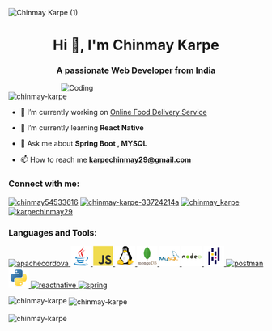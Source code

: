 ![Chinmay Karpe (1)](https://user-images.githubusercontent.com/52243796/230642550-185a8877-f054-4c66-8824-56db2ece953e.png)

<h1 align="center">Hi 👋, I'm Chinmay Karpe</h1>
<h3 align="center">A passionate Web Developer from India</h3>
<img align="right" alt="Coding" width="400" src="https://fiverr-res.cloudinary.com/t_main1,q_auto,f_auto,q_auto,f_auto/gigs/188684782/original/c487f063a943e3c732a496d0a7827d208dca9eb5.jpg"/>


<p align="left"> <img src="https://komarev.com/ghpvc/?username=chinmay-karpe&label=Profile%20views&color=0e75b6&style=flat" alt="chinmay-karpe" /> </p>


- 🔭 I’m currently working on [Online Food Delivery Service](https://github.com/Chinmay-Karpe/Project_OFDS.git)

- 🌱 I’m currently learning **React Native**

- 💬 Ask me about **Spring Boot , MYSQL**

- 📫 How to reach me **karpechinmay29@gmail.com**

<h3 align="left">Connect with me:</h3>
<p align="left">
<a href="https://twitter.com/chinmay54533616" target="blank"><img align="center" src="https://raw.githubusercontent.com/rahuldkjain/github-profile-readme-generator/master/src/images/icons/Social/twitter.svg" alt="chinmay54533616" height="30" width="40" /></a>
<a href="https://linkedin.com/in/chinmay-karpe-33724214a" target="blank"><img align="center" src="https://raw.githubusercontent.com/rahuldkjain/github-profile-readme-generator/master/src/images/icons/Social/linked-in-alt.svg" alt="chinmay-karpe-33724214a" height="30" width="40" /></a>
<a href="https://instagram.com/chinmay_karpe" target="blank"><img align="center" src="https://raw.githubusercontent.com/rahuldkjain/github-profile-readme-generator/master/src/images/icons/Social/instagram.svg" alt="chinmay_karpe" height="30" width="40" /></a>
<a href="https://www.hackerrank.com/karpechinmay29" target="blank"><img align="center" src="https://raw.githubusercontent.com/rahuldkjain/github-profile-readme-generator/master/src/images/icons/Social/hackerrank.svg" alt="karpechinmay29" height="30" width="40" /></a>
</p>

<h3 align="left">Languages and Tools:</h3>
<p align="left"> <a href="https://cordova.apache.org/" target="_blank" rel="noreferrer"> <img src="https://www.vectorlogo.zone/logos/apache_cordova/apache_cordova-icon.svg" alt="apachecordova" width="40" height="40"/> </a> <a href="https://www.java.com" target="_blank" rel="noreferrer"> <img src="https://raw.githubusercontent.com/devicons/devicon/master/icons/java/java-original.svg" alt="java" width="40" height="40"/> </a> <a href="https://developer.mozilla.org/en-US/docs/Web/JavaScript" target="_blank" rel="noreferrer"> <img src="https://raw.githubusercontent.com/devicons/devicon/master/icons/javascript/javascript-original.svg" alt="javascript" width="40" height="40"/> </a> <a href="https://www.linux.org/" target="_blank" rel="noreferrer"> <img src="https://raw.githubusercontent.com/devicons/devicon/master/icons/linux/linux-original.svg" alt="linux" width="40" height="40"/> </a> <a href="https://www.mongodb.com/" target="_blank" rel="noreferrer"> <img src="https://raw.githubusercontent.com/devicons/devicon/master/icons/mongodb/mongodb-original-wordmark.svg" alt="mongodb" width="40" height="40"/> </a> <a href="https://www.mysql.com/" target="_blank" rel="noreferrer"> <img src="https://raw.githubusercontent.com/devicons/devicon/master/icons/mysql/mysql-original-wordmark.svg" alt="mysql" width="40" height="40"/> </a> <a href="https://nodejs.org" target="_blank" rel="noreferrer"> <img src="https://raw.githubusercontent.com/devicons/devicon/master/icons/nodejs/nodejs-original-wordmark.svg" alt="nodejs" width="40" height="40"/> </a> <a href="https://pandas.pydata.org/" target="_blank" rel="noreferrer"> <img src="https://raw.githubusercontent.com/devicons/devicon/2ae2a900d2f041da66e950e4d48052658d850630/icons/pandas/pandas-original.svg" alt="pandas" width="40" height="40"/> </a> <a href="https://postman.com" target="_blank" rel="noreferrer"> <img src="https://www.vectorlogo.zone/logos/getpostman/getpostman-icon.svg" alt="postman" width="40" height="40"/> </a> <a href="https://www.python.org" target="_blank" rel="noreferrer"> <img src="https://raw.githubusercontent.com/devicons/devicon/master/icons/python/python-original.svg" alt="python" width="40" height="40"/> </a> <a href="https://reactnative.dev/" target="_blank" rel="noreferrer"> <img src="https://reactnative.dev/img/header_logo.svg" alt="reactnative" width="40" height="40"/> </a> <a href="https://spring.io/" target="_blank" rel="noreferrer"> <img src="https://www.vectorlogo.zone/logos/springio/springio-icon.svg" alt="spring" width="40" height="40"/> </a> </p>

<p><img align="left" src="https://github-readme-stats.vercel.app/api/top-langs?username=chinmay-karpe&show_icons=true&locale=en&layout=compact" alt="chinmay-karpe" /></p>

<p>&nbsp;<img align="center" src="https://github-readme-stats.vercel.app/api?username=chinmay-karpe&show_icons=true&locale=en" alt="chinmay-karpe" /></p>

<p><img align="center" src="https://github-readme-streak-stats.herokuapp.com/?user=chinmay-karpe&" alt="chinmay-karpe" /></p>

